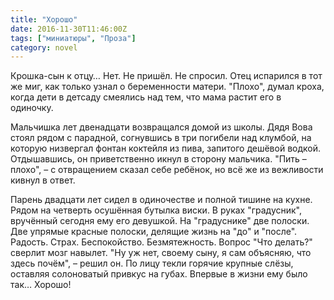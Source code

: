 ```yaml
---
title: "Хорошо"
date: 2016-11-30T11:46:00Z
tags: ["миниатюры", "Проза"]
category: novel
---
```


Крошка-сын к отцу… Нет. Не пришёл. Не спросил. Отец испарился в тот же миг, как только узнал о беременности матери. "Плохо", думал кроха, когда дети в детсаду смеялись над тем, что мама растит его в одиночку.

Мальчишка лет двенадцати возвращался домой из школы. Дядя Вова стоял рядом с парадной, согнувшись в три погибели над клумбой, на которую низвергал фонтан коктейля из пива, запитого дешёвой водкой. Отдышавшись, он приветственно икнул в сторону мальчика. "Пить – плохо", – с отвращением сказал себе ребёнок, но всё же из вежливости кивнул в ответ.

Парень двадцати лет сидел в одиночестве и полной тишине на кухне. Рядом на четверть осушённая бутылка виски. В руках "градусник", вручённый сегодня ему его девушкой. На "градуснике" две полоски. Две упрямые красные полоски, делящие жизнь на "до" и "после". Радость. Страх. Беспокойство. Безмятежность. Вопрос "Что делать?" сверлит мозг навылет. "Ну уж нет, своему сыну, я сам объясняю, что здесь почём", – решил он. По лицу текли горячие крупные слёзы, оставляя солоноватый привкус на губах. Впервые в жизни ему было так… Хорошо!  
